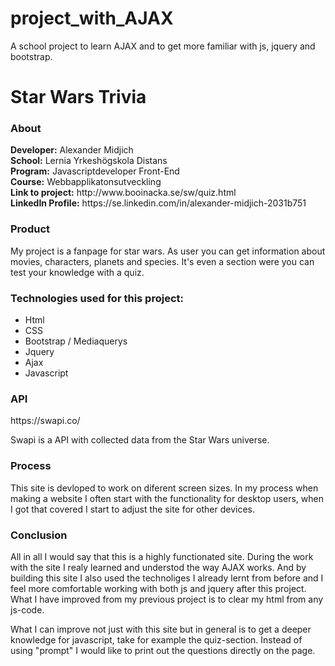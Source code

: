 # project_with_AJAX
A school project to learn AJAX and to get more familiar with js, jquery and bootstrap.

<h1>Star Wars Trivia</h1>

<h3>About</h3>
<b>Developer:</b> Alexander Midjich<br>
<b>School:</b> Lernia Yrkeshögskola Distans<br>
<b>Program:</b> Javascriptdeveloper Front-End<br>
<b>Course:</b> Webbapplikatonsutveckling<br>
<b>Link to project:</b> http://www.booinacka.se/sw/quiz.html<br>
<b>LinkedIn Profile:</b> https://se.linkedin.com/in/alexander-midjich-2031b751<br>

<h3>Product</h3>

<p>My project is a fanpage for star wars. As user you can get information about movies, characters, planets and species. It's even a section were you can test your knowledge with a quiz.<p>

<h3>Technologies used for this project:</h3>

<ul>
<li>Html</li>
<li>CSS</li>
<li>Bootstrap / Mediaquerys</li>
<li>Jquery</li>
<li>Ajax</li>
<li>Javascript</li>
</ul>

<h3>API</h3>

<p>https://swapi.co/</p>

<p>Swapi is a API with collected data from the Star Wars universe.</p>

<h3>Process</h3>

<p>This site is devloped to work on diferent screen sizes. In my process when making a website I often start with the functionality for desktop users, when I got that covered I start to adjust the site for other devices.</p> 


<h3>Conclusion</h3>

<p>All in all I would say that this is a highly functionated site. During the work with the site I realy learned and understod the way AJAX works. And by building this site I also used the technoliges I already lernt from before and I feel more comfortable working with both js and jquery after this project. What I have improved from my previous project is to clear my html from any js-code.</p>

<p>What I can improve not just with this site but in general is to get a deeper knowledge for javascript, take for example the quiz-section. Instead of using "prompt" I would like to print out the questions directly on the page.</p>  

